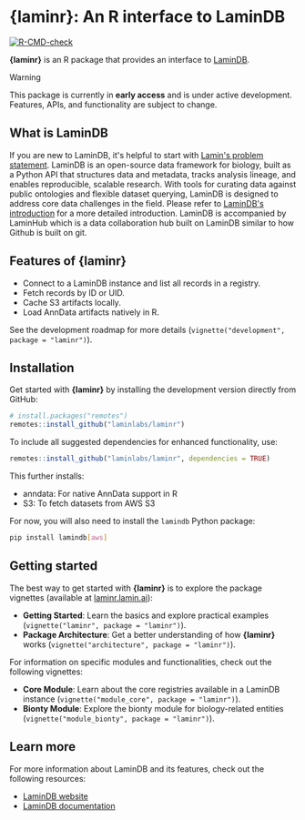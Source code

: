 # {laminr}: An R interface to LaminDB

<!-- badges: start -->
[![R-CMD-check](https://github.com/laminlabs/laminr/actions/workflows/R-CMD-check.yaml/badge.svg)](https://github.com/laminlabs/laminr/actions/workflows/R-CMD-check.yaml)
<!-- badges: end -->

**{laminr}** is an R package that provides an interface to [LaminDB](https://lamin.ai).

> [!WARNING]  
> This package is currently in **early access** and is under active development.
> Features, APIs, and functionality are subject to change.

## What is LaminDB

If you are new to LaminDB, it's helpful to start with [Lamin's problem statement](https://lamin.ai/blog/problems).
LaminDB is an open-source data framework for biology, built as a Python API that structures data and metadata, tracks analysis lineage, and enables reproducible, scalable research.
With tools for curating data against public ontologies and flexible dataset querying, LaminDB is designed to address core data challenges in the field.
Please refer to [LaminDB's introduction](https://docs.lamin.ai/introduction) for a more detailed introduction.
LaminDB is accompanied by LaminHub which is a data collaboration hub built on LaminDB similar to how Github is built on git.

## Features of **{laminr}**

- Connect to a LaminDB instance and list all records in a registry.
- Fetch records by ID or UID.
- Cache S3 artifacts locally.
- Load AnnData artifacts natively in R.

See the development roadmap for more details (`vignette("development", package = "laminr")`).

## Installation

Get started with **{laminr}** by installing the development version directly from GitHub:

```r
# install.packages("remotes")
remotes::install_github("laminlabs/laminr")
```

To include all suggested dependencies for enhanced functionality, use:

```r
remotes::install_github("laminlabs/laminr", dependencies = TRUE)
```

This further installs:

- anndata: For native AnnData support in R
- S3: To fetch datasets from AWS S3

For now, you will also need to install the `lamindb` Python package:

```bash
pip install lamindb[aws]
```

## Getting started

The best way to get started with **{laminr}** is to explore the package vignettes (available at [laminr.lamin.ai](https://laminr.lamin.ai)):

- **Getting Started**: Learn the basics and explore practical examples (`vignette("laminr", package = "laminr")`).
- **Package Architecture**: Get a better understanding of how **{laminr}** works (`vignette("architecture", package = "laminr")`).

For information on specific modules and functionalities, check out the following vignettes:

- **Core Module**: Learn about the core registries available in a LaminDB instance (`vignette("module_core", package = "laminr")`).
- **Bionty Module**: Explore the bionty module for biology-related entities (`vignette("module_bionty", package = "laminr")`).

## Learn more

For more information about LaminDB and its features, check out the following resources:

- [LaminDB website](https://lamin.ai/)
- [LaminDB documentation](https://docs.lamin.ai/)
